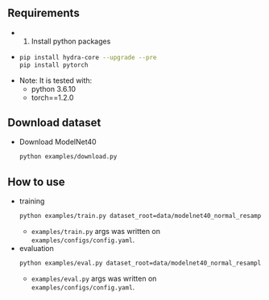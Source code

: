 ## Requirements
- 1. Install python packages
- ```bash
  pip install hydra-core --upgrade --pre  
  pip install pytorch
  ```
- Note: It is tested with:
  - python 3.6.10
  - torch==1.2.0

## Download dataset
- Download ModelNet40
  ```bash
  python examples/download.py
  ```

## How to use
- training
  ```bash
  python examples/train.py dataset_root=data/modelnet40_normal_resampled/
  ```
  - `examples/train.py` args was written on `examples/configs/config.yaml`.
- evaluation
  ```bash
  python examples/eval.py dataset_root=data/modelnet40_normal_resampled/ resume=outputs/YYYY-MM-DD/HH-MM-SS/model.pth.tar
  ```
  - `examples/eval.py` args was written on `examples/configs/config.yaml`.
